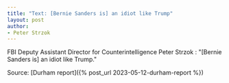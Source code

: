 ```yaml
---
title: "Text: [Bernie Sanders is] an idiot like Trump"
layout: post
author:
- Peter Strzok
---
```


FBI Deputy Assistant Director for Counterintelligence Peter Strzok
: "[Bernie Sanders is] an idiot like Trump."

Source: [Durham report]({% post_url 2023-05-12-durham-report %})
